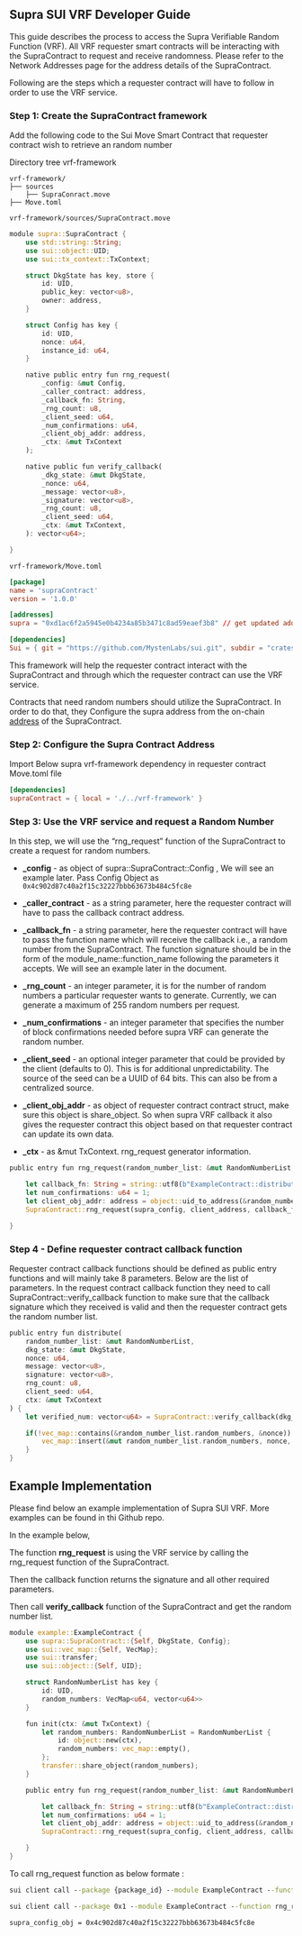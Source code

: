 ## Supra SUI VRF Developer Guide

This guide describes the process to access the Supra Verifiable Random Function (VRF). All VRF requester smart contracts will be interacting with the SupraContract to request and receive randomness. Please refer to the Network Addresses page for the address details of the SupraContract.

Following are the steps which a requester contract will have to follow in order to use the VRF service.

### Step 1: Create the SupraContract framework

Add the following code to the Sui Move Smart Contract that requester contract wish to retrieve an random number

Directory tree vrf-framework

```
vrf-framework/
├── sources
    ├── SupraConract.move
├── Move.toml
```

`vrf-framework/sources/SupraContract.move`
```rs
module supra::SupraContract {
    use std::string::String;
    use sui::object::UID;
    use sui::tx_context::TxContext;

    struct DkgState has key, store {
        id: UID,
        public_key: vector<u8>,
        owner: address,
    }

    struct Config has key {
        id: UID,
        nonce: u64,
        instance_id: u64,
    }

    native public entry fun rng_request(
        _config: &mut Config,
        _caller_contract: address,
        _callback_fn: String,
        _rng_count: u8,
        _client_seed: u64,
        _num_confirmations: u64,
        _client_obj_addr: address,
        _ctx: &mut TxContext
    );

    native public fun verify_callback(
        _dkg_state: &mut DkgState,
        _nonce: u64,
        _message: vector<u8>,
        _signature: vector<u8>,
        _rng_count: u8,
        _client_seed: u64,
        _ctx: &mut TxContext,
    ): vector<u64>;

}
```

`vrf-framework/Move.toml`
```toml
[package]
name = 'supraContract'
version = '1.0.0'

[addresses]
supra = "0xd1ac6f2a5945e0b4234a85b3471c8ad59eaef3b8" // get updated address from the above link

[dependencies]
Sui = { git = "https://github.com/MystenLabs/sui.git", subdir = "crates/sui-framework", rev = "devnet-0.19.0" }
```

This framework will help the requester contract interact with the SupraContract and through which the requester contract can use the VRF service.

Contracts that need random numbers should utilize the SupraContract. In order to do that, they Configure the supra address from the on-chain [address](https://supraoracles.com/docs/vrf1/network-addreses) of the SupraContract.


### Step 2: Configure the Supra Contract Address​

Import Below supra vrf-framework dependency in requester contract Move.toml file

```toml
[dependencies]
supraContract = { local = './../vrf-framework' }
```


### Step 3: Use the VRF service and request a Random Number​

In this step, we will use the “rng_request” function of the SupraContract to create a request for random numbers.

- **_config** - as object of supra::SupraContract::Config , We will see an example later. Pass Config Object as `0x4c902d87c40a2f15c32227bbb63673b484c5fc8e`

- **_caller_contract** - as a string parameter, here the requester contract will have to pass the callback contract address.

- **_callback_fn** - a string parameter, here the requester contract will have to pass the function name which will receive the callback i.e., a random number from the SupraContract. The function signature should be in the form of the module_name::function_name following the parameters it accepts. We will see an example later in the document.

- **_rng_count** - an integer parameter, it is for the number of random numbers a particular requester wants to generate. Currently, we can generate a maximum of 255 random numbers per request.

- **_num_confirmations** - an integer parameter that specifies the number of block confirmations needed before supra VRF can generate the random number.

- **_client_seed** - an optional integer parameter that could be provided by the client (defaults to 0). This is for additional unpredictability. The source of the seed can be a UUID of 64 bits. This can also be from a centralized source.

- **_client_obj_addr** - as object of requester contract contract struct, make sure this object is share_object. So when supra VRF callback it also gives the requester contract this object based on that requester contract can update its own data.

- **_ctx** - as &mut TxContext. rng_request generator information.

```rs
public entry fun rng_request(random_number_list: &mut RandomNumberList, client_address: address, supra_config: &mut Config, rng_count: u8, client_seed: u64, ctx: &mut TxContext) {

    let callback_fn: String = string::utf8(b"ExampleContract::distribute");
    let num_confirmations: u64 = 1;
    let client_obj_addr: address = object::uid_to_address(&random_number_list.id);
    SupraContract::rng_request(supra_config, client_address, callback_fn, rng_count, client_seed, num_confirmations, client_obj_addr, ctx);

}
```

### Step 4 - Define requester contract callback function
Requester contract callback functions should be defined as public entry functions and will mainly take 8 parameters. Below are the list of parameters.
In the request contract callback function they need to call SupraContract::verify_callback function to make sure that the callback signature which they received is valid and then the requester contract gets the random number list.

```rs
public entry fun distribute(
    random_number_list: &mut RandomNumberList,
    dkg_state: &mut DkgState,
    nonce: u64,
    message: vector<u8>,
    signature: vector<u8>,
    rng_count: u8,
    client_seed: u64,
    ctx: &mut TxContext
) {
    let verified_num: vector<u64> = SupraContract::verify_callback(dkg_state, nonce, message, signature, rng_count, client_seed, ctx);

    if(!vec_map::contains(&random_number_list.random_numbers, &nonce)) {
        vec_map::insert(&mut random_number_list.random_numbers, nonce, verified_num);
    }
}
```

## Example Implementation​
Please find below an example implementation of Supra SUI VRF. More examples can be found in thi Github repo.

In the example below,

The function **rng_request** is using the VRF service by calling the rng_request function of the SupraContract.

Then the callback function returns the signature and all other required parameters.

Then call **verify_callback** function of the SupraContract and get the random number list.

```rs
module example::ExampleContract {
    use supra::SupraContract::{Self, DkgState, Config};
    use sui::vec_map::{Self, VecMap};
    use sui::transfer;
    use sui::object::{Self, UID};

    struct RandomNumberList has key {
        id: UID,
        random_numbers: VecMap<u64, vector<u64>>
    }

    fun init(ctx: &mut TxContext) {
        let random_numbers: RandomNumberList = RandomNumberList {
            id: object::new(ctx),
            random_numbers: vec_map::empty(),
        };
        transfer::share_object(random_numbers);
    }

    public entry fun rng_request(random_number_list: &mut RandomNumberList, client_address: address, supra_config: &mut Config, rng_count: u8, client_seed: u64, ctx: &mut TxContext) {

        let callback_fn: String = string::utf8(b"ExampleContract::distribute");
        let num_confirmations: u64 = 1;
        let client_obj_addr: address = object::uid_to_address(&random_number_list.id);
        SupraContract::rng_request(supra_config, client_address, callback_fn, rng_count, client_seed, num_confirmations, client_obj_addr, ctx);

    }
}
```

To call rng_request function as below formate :
```cmd
sui client call --package {package_id} --module ExampleContract --function rng_request --gas-budget 9000 --args {object_id} {package_id} {supra_config_obj} {u8:rng_count} {u64:client_seed}
```

```cmd
sui client call --package 0x1 --module ExampleContract --function rng_request --gas-budget 9000 --args 0x2 0x1 0x4c902d87c40a2f15c32227bbb63673b484c5fc8e 1 0
```

`supra_config_obj = 0x4c902d87c40a2f15c32227bbb63673b484c5fc8e`

